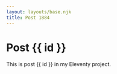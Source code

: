```yaml
---
layout: layouts/base.njk
title: Post 1884
---
```


# Post {{ id }}

This is post {{ id }} in my Eleventy project.
